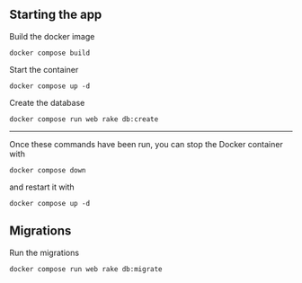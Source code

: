 ## Starting the app

Build the docker image

```
docker compose build
```

Start the container

```
docker compose up -d
```

Create the database

```
docker compose run web rake db:create
```

---

Once these commands have been run, you can stop the Docker container with

```
docker compose down
```

and restart it with

```
docker compose up -d
```

## Migrations

Run the migrations
```
docker compose run web rake db:migrate
```